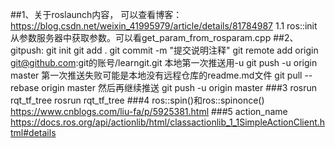 ##1、关于roslaunch内容，
可以查看博客：https://blog.csdn.net/weixin_41995979/article/details/81784987
1.1 ros::init从参数服务器中获取参数。可以看get_param_from_rosparam.cpp
##2、gitpush:
git init
git add .
git commit -m "提交说明注释"
git remote add origin git@github.com:git的账号/learngit.git
本地第一次推送用-u
git push -u origin master
第一次推送失败可能是本地没有远程仓库的readme.md文件
git pull --rebase origin master
然后再继续推送
git push -u origin master
###3 rosrun rqt_tf_tree rosrun rqt_tf_tree
###4 ros::spin()和ros::spinonce()
https://www.cnblogs.com/liu-fa/p/5925381.html
###5 action_name
https://docs.ros.org/api/actionlib/html/classactionlib_1_1SimpleActionClient.html#details
